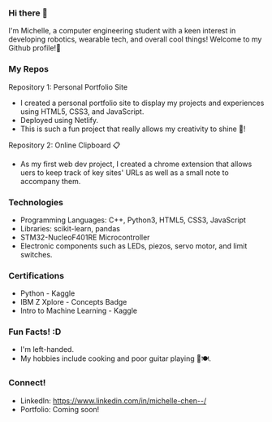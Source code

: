 ### Hi there 👋

I'm Michelle, a computer engineering student with a keen interest in developing robotics, wearable tech, and overall cool things! Welcome to my Github profile!🙌

### My Repos 
Repository 1: Personal Portfolio Site
- I created a personal portfolio site to display my projects and experiences using HTML5, CSS3, and JavaScript.
- Deployed using Netlify.
- This is such a fun project that really allows my creativity to shine 🌟!

Repository 2: Online Clipboard 📋
- As my first web dev project, I created a chrome extension that allows uers to keep track of key sites' URLs as well as a small note to accompany them.

### Technologies
 - Programming Languages: C++, Python3, HTML5, CSS3, JavaScript
 - Libraries: scikit-learn, pandas
 - STM32-NucleoF401RE Microcontroller
 - Electronic components such as LEDs, piezos, servo motor, and limit switches.

### Certifications
- Python - Kaggle
- IBM Z Xplore - Concepts Badge
- Intro to Machine Learning - Kaggle

### Fun Facts! :D
- I'm left-handed.
- My hobbies include cooking and poor guitar playing 🎸🍽️.

### Connect!
- LinkedIn: https://www.linkedin.com/in/michelle-chen--/
- Portfolio: Coming soon! 

<!--
**MicheC28/MicheC28** is a ✨ _special_ ✨ repository because its `README.md` (this file) appears on your GitHub profile.

Here are some ideas to get you started:

- 🔭 I’m currently working on ...
- 🌱 I’m currently learning ...
- 👯 I’m looking to collaborate on ...
- 🤔 I’m looking for help with ...
- 💬 Ask me about ...
- 📫 How to reach me: ...
- 😄 Pronouns: ...
- ⚡ Fun fact: ...
-->
